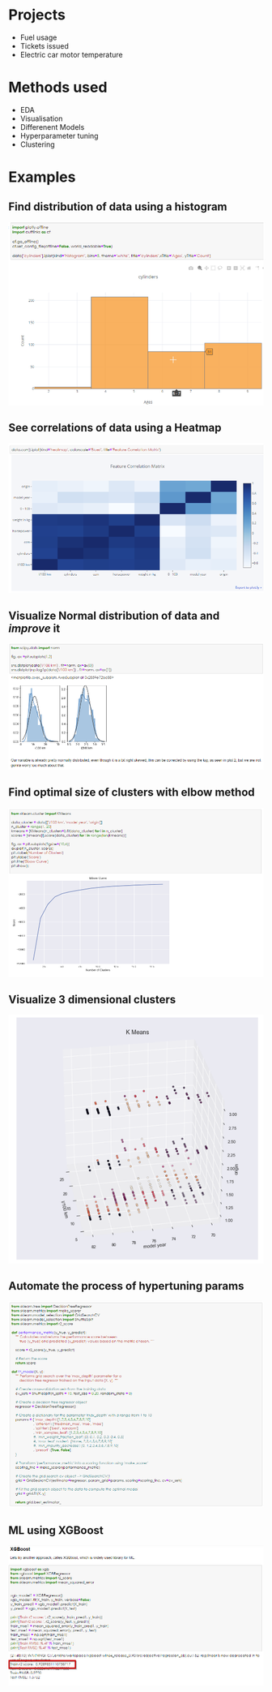 # Projects

* Fuel usage
* Tickets issued
* Electric car motor temperature

# Methods used
  * EDA
  * Visualisation
  * Differenent Models
  * Hyperparameter tuning
  * Clustering
  
# Examples

## Find distribution of data using a histogram
![alt text](https://raw.githubusercontent.com/jkbngl/DS/master/img/histogram.png)

## See correlations of data using a Heatmap 
![alt text](https://raw.githubusercontent.com/jkbngl/DS/master/img/heatmap.png)

## Visualize Normal distribution of data and *improve* it
![alt text](https://raw.githubusercontent.com/jkbngl/DS/master/img/normal_distribution.png)

## Find optimal size of clusters with elbow method
![alt text](https://raw.githubusercontent.com/jkbngl/DS/master/img/elbow_method.png)

## Visualize 3 dimensional clusters
![alt text](https://raw.githubusercontent.com/jkbngl/DS/master/img/3d_cluster.png)

## Automate the process of hypertuning params
![alt text](https://raw.githubusercontent.com/jkbngl/DS/master/img/automated_hypertuning.png)

## ML using XGBoost
![alt text](https://raw.githubusercontent.com/jkbngl/DS/master/img/xg_boost_regressor.png)
